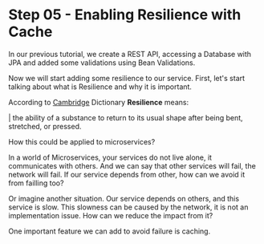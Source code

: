 # Step 05 - Enabling Resilience with Cache

In our previous tutorial, we create a REST API, accessing a Database with JPA and added some validations using Bean Validations.

Now we will start adding some resilience to our service. First, let's start talking about what is Resilience and why it is important.

According to [Cambridge](https://dictionary.cambridge.org/dictionary/english/resilience) Dictionary **Resilience** means:

| the ability of a substance to return to its usual shape after being bent, stretched, or pressed.

How this could be applied to microservices? 

In a world of Microservices, your services do not live alone, it communicates with others. And we can say that other services will fail, the network will fail. If our service depends from other, how can we avoid it from failling too?

Or imagine another situation. Our service depends on others, and this service is slow. This slowness can be caused by the network, it is not an implementation issue. How can we reduce the impact from it?

One important feature we can add to avoid failure is caching. 